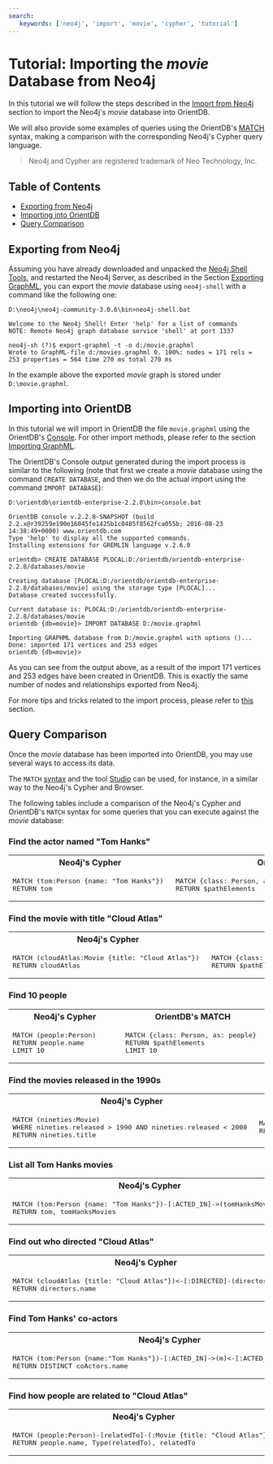 ```yaml
---
search:
   keywords: ['neo4j', 'import', 'movie', 'cypher', 'tutorial']
---
```


# Tutorial: Importing the *movie* Database from Neo4j

In this tutorial we will follow the steps described in the [Import from Neo4j](Import-from-Neo4j-into-OrientDB.md) section to import the Neo4j's *movie* database into OrientDB.

We will also provide some examples of queries using the OrientDB's [MATCH](SQL-Match.md) syntax, making a comparison with the corresponding Neo4j's Cypher query language.

>Neo4j and Cypher are registered trademark of Neo Technology, Inc.

## Table of Contents

- [Exporting from Neo4j](#exporting-from-neo4j)
- [Importing into OrientDB](#importing-into-orientdb)
- [Query Comparison](#query-comparison)


## Exporting from Neo4j

Assuming you have already downloaded and unpacked the [Neo4j Shell Tools](https://github.com/jexp/neo4j-shell-tools), and restarted the Neo4j Server, as described in the Section [Exporting GraphML](Import-from-Neo4j-into-OrientDB.md#exporting-graphml), you can export the *movie* database using `neo4j-shell` with a command like the following one:

```
D:\neo4j\neo4j-community-3.0.6\bin>neo4j-shell.bat

Welcome to the Neo4j Shell! Enter 'help' for a list of commands
NOTE: Remote Neo4j graph database service 'shell' at port 1337

neo4j-sh (?)$ export-graphml -t -o d:/movie.graphml
Wrote to GraphML-file d:/movies.graphml 0. 100%: nodes = 171 rels = 253 properties = 564 time 270 ms total 270 ms
```

In the example above the exported *movie* graph is stored under `D:\movie.graphml`.


## Importing into OrientDB

In this tutorial we will import in OrientDB the file `movie.graphml` using the OrientDB's [Console](Console-Commands.md). For other import methods, please refer to the section [Importing GraphML](Import-from-Neo4j-into-OrientDB.md#importing-graphml).

The OrientDB's Console output generated during the import process is similar to the following (note that first we create a *movie* database using the command `CREATE DATABASE`, and then we do the actual import using the command `IMPORT DATABASE`):

```
D:\orientdb\orientdb-enterprise-2.2.8\bin>console.bat

OrientDB console v.2.2.8-SNAPSHOT (build 2.2.x@r39259e190e16045fe1425b1c0485f8562fca055b; 2016-08-23 14:38:49+0000) www.orientdb.com
Type 'help' to display all the supported commands.
Installing extensions for GREMLIN language v.2.6.0

orientdb> CREATE DATABASE PLOCAL:D:/orientdb/orientdb-enterprise-2.2.8/databases/movie

Creating database [PLOCAL:D:/orientdb/orientdb-enterprise-2.2.8/databases/movie] using the storage type [PLOCAL]...
Database created successfully.

Current database is: PLOCAL:D:/orientdb/orientdb-enterprise-2.2.8/databases/movie
orientdb {db=movie}> IMPORT DATABASE D:/movie.graphml

Importing GRAPHML database from D:/movie.graphml with options ()...
Done: imported 171 vertices and 253 edges
orientdb {db=movie}>
```

As you can see from the output above, as a result of the import 171 vertices and 253 edges have been created in OrientDB. This is exactly the same number of nodes and relationships exported from Neo4j.

For more tips and tricks related to the import process, please refer to [this](Import-from-Neo4j-into-OrientDB.md#import-tips-and-tricks) section.


## Query Comparison

Once the *movie* database has been imported into OrientDB, you may use several ways to access its data.

The `MATCH` [syntax](SQL-Match.md) and the tool [Studio](Studio-Home-page.md) can be used, for instance, in a similar way to the Neo4j's Cypher and Browser.

The following tables include a comparison of the Neo4j's Cypher and OrientDB's `MATCH` syntax for some queries that you can execute against the *movie* database:

### Find the actor named "Tom Hanks"

<table>
<tr>
    <th width="50%">Neo4j's Cypher</th>
    <th width="50%">OrientDB's MATCH</th>
</tr>
<tr>
<td>
<pre>
MATCH (tom:Person {name: "Tom Hanks"}) 
RETURN tom
</pre>
</td>
<td>
<pre>
MATCH {class: Person, as: tom, where: (name = 'Tom Hanks')} 
RETURN $pathElements
</pre>
</td>
</tr>
</table>


### Find the movie with title "Cloud Atlas"

<table>
<tr>
    <th width="50%">Neo4j's Cypher</th>
    <th width="50%">OrientDB's MATCH</th>
</tr>
<tr>
<td>
<pre>
MATCH (cloudAtlas:Movie {title: "Cloud Atlas"}) 
RETURN cloudAtlas
</pre>
</td>
<td>
<pre>
MATCH {class: Movie, as: cloudAtlas, where: (title = 'Cloud Atlas')} 
RETURN $pathElements
</pre>
</td>
</tr>
</table>

### Find 10 people

<table>
<tr>
    <th width="50%">Neo4j's Cypher</th>
    <th width="50%">OrientDB's MATCH</th>
</tr>
<tr>
<td>
<pre>
MATCH (people:Person) 
RETURN people.name 
LIMIT 10
</pre>
</td>
<td>
<pre>
MATCH {class: Person, as: people} 
RETURN $pathElements
LIMIT 10
</pre>
</td>
</tr>
</table>


### Find the movies released in the 1990s

<table>
<tr>
    <th width="50%">Neo4j's Cypher</th>
    <th width="50%">OrientDB's MATCH</th>
</tr>
<tr>
<td>
<pre>
MATCH (nineties:Movie) 
WHERE nineties.released > 1990 AND nineties.released < 2000 
RETURN nineties.title
</pre>
</td>
<td>
<pre>
MATCH {class: Movie, as: nineties, WHERE: (released > 1990 AND released < 2000 )} 
RETURN $pathElements
</pre>
</td>
</tr>
</table>

### List all Tom Hanks movies


<table>
<tr>
    <th width="50%">Neo4j's Cypher</th>
    <th width="50%">OrientDB's MATCH</th>
</tr>
<tr>
<td>
<pre>
MATCH (tom:Person {name: "Tom Hanks"})-[:ACTED_IN]->(tomHanksMovies) 
RETURN tom, tomHanksMovies
</pre>
</td>
<td>
<pre>
MATCH {class: Person, as: tom, where: (name = 'Tom Hanks')}-ACTED_IN->{as: tomHanksMovies}
RETURN $pathElements
</pre>
</td>
</tr>
</table>


### Find out who directed "Cloud Atlas"

<table>
<tr>
    <th width="50%">Neo4j's Cypher</th>
    <th width="50%">OrientDB's MATCH</th>
</tr>
<tr>
<td>
<pre>
MATCH (cloudAtlas {title: "Cloud Atlas"})<-[:DIRECTED]-(directors) 
RETURN directors.name
</pre>
</td>
<td>
<pre>
MATCH {class: Movie, as: cloudAtlas, where: (title = 'Cloud Atlas')}<-DIRECTED-{as: directors}
RETURN $pathElements
</pre>
</td>
</tr>
</table>

### Find Tom Hanks' co-actors

<table>
<tr>
    <th width="50%">Neo4j's Cypher</th>
    <th width="50%">OrientDB's MATCH</th>
</tr>
<tr>
<td>
<pre>
MATCH (tom:Person {name:"Tom Hanks"})-[:ACTED_IN]->(m)<-[:ACTED_IN]-(coActors) 
RETURN DISTINCT coActors.name
</pre>
</td>
<td>
<pre>
MATCH {class: Person, as: tom, where: (name = 'Tom Hanks')}-ACTED_IN->{as: m}<-ACTED_IN-{class: Person,as: coActors}
RETURN coActors.name
</pre>
</td>
</tr>
</table>

### Find how people are related to "Cloud Atlas"

<table>
<tr>
    <th width="50%">Neo4j's Cypher</th>
    <th width="50%">OrientDB's MATCH</th>
</tr>
<tr>
<td>
<pre>
MATCH (people:Person)-[relatedTo]-(:Movie {title: "Cloud Atlas"}) 
RETURN people.name, Type(relatedTo), relatedTo
</pre>
</td>
<td>
<pre>
MATCH {class: Person, as: people}--{as: m, where: (title = 'Cloud Atlas')}
RETURN $pathElements
</pre>
</td>
</tr>
</table>
